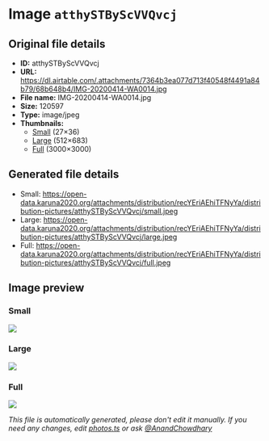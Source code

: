 # Image `atthySTByScVVQvcj`

## Original file details

- **ID:** atthySTByScVVQvcj
- **URL:** https://dl.airtable.com/.attachments/7364b3ea077d713f40548f4491a84b79/68b648b4/IMG-20200414-WA0014.jpg
- **File name:** IMG-20200414-WA0014.jpg
- **Size:** 120597
- **Type:** image/jpeg
- **Thumbnails:**
  - [Small](https://dl.airtable.com/.attachmentThumbnails/8595eaa0a7ce6767b0b35bbdfceca178/a4fa3811) (27×36)
  - [Large](https://dl.airtable.com/.attachmentThumbnails/617f058f92052d465e92bf75bdbde8f7/46c3ee4e) (512×683)
  - [Full](https://dl.airtable.com/.attachmentThumbnails/ad3807660ebce85353f1cf22cf8503e4/cc4ef114) (3000×3000)

## Generated file details

- Small: https://open-data.karuna2020.org/attachments/distribution/recYEriAEhiTFNyYa/distribution-pictures/atthySTByScVVQvcj/small.jpeg
- Large: https://open-data.karuna2020.org/attachments/distribution/recYEriAEhiTFNyYa/distribution-pictures/atthySTByScVVQvcj/large.jpeg
- Full: https://open-data.karuna2020.org/attachments/distribution/recYEriAEhiTFNyYa/distribution-pictures/atthySTByScVVQvcj/full.jpeg

## Image preview

### Small

![](https://open-data.karuna2020.org/attachments/distribution/recYEriAEhiTFNyYa/distribution-pictures/atthySTByScVVQvcj/small.jpeg)

### Large

![](https://open-data.karuna2020.org/attachments/distribution/recYEriAEhiTFNyYa/distribution-pictures/atthySTByScVVQvcj/large.jpeg)

### Full

![](https://open-data.karuna2020.org/attachments/distribution/recYEriAEhiTFNyYa/distribution-pictures/atthySTByScVVQvcj/full.jpeg)

_This file is automatically generated, please don't edit it manually. If you need any changes, edit [photos.ts](/photos.ts) or ask [@AnandChowdhary](https://github.com/AnandChowdhary)_
